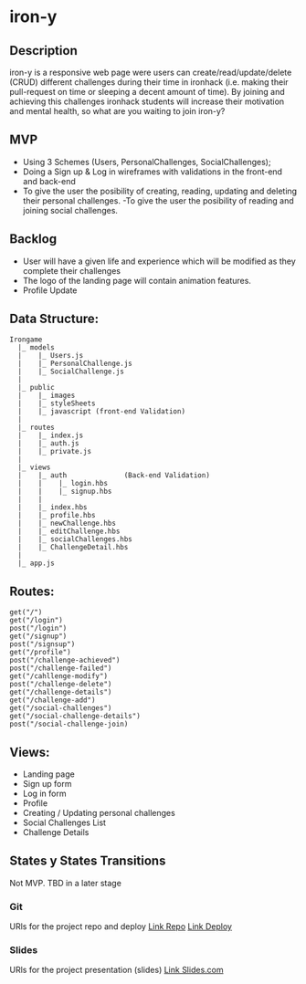 # iron-y

## Description
iron-y is a responsive web page were users can create/read/update/delete (CRUD) different challenges during their time in ironhack (i.e. making their pull-request on time or sleeping a decent amount of time). By joining and achieving this challenges ironhack students will increase their motivation and mental health, so what are you waiting to join iron-y?

## MVP
- Using 3 Schemes (Users, PersonalChallenges, SocialChallenges);
- Doing a Sign up & Log in wireframes with validations in the front-end and back-end
- To give the user the posibility of creating, reading, updating and deleting their personal challenges. 
-To give the user the posibility of reading and joining social challenges.

## Backlog
- User will have a given life and experience which will be modified as they complete their challenges
- The logo of the landing page will contain animation features. 
- Profile Update

## Data Structure:
```
Irongame
  |_ models
  |    |_ Users.js
  |    |_ PersonalChallenge.js
  |    |_ SocialChallenge.js
  |
  |_ public
  |    |_ images
  |    |_ styleSheets
  |    |_ javascript (front-end Validation)
  |    
  |_ routes
  |    |_ index.js
  |    |_ auth.js
  |    |_ private.js
  |  
  |_ views
  |    |_ auth              (Back-end Validation)
  |    |    |_ login.hbs
  |    |    |_ signup.hbs
  |    |    
  |    |_ index.hbs
  |    |_ profile.hbs
  |    |_ newChallenge.hbs
  |    |_ editChallenge.hbs
  |    |_ socialChallenges.hbs
  |    |_ ChallengeDetail.hbs
  |
  |_ app.js
 ```
  
## Routes:
```
get("/")
get("/login")
post("/login")
get("/signup")
post("/signsup")
get("/profile")
post("/challenge-achieved")
post("/challenge-failed")
get("/cahllenge-modify")
post("/challenge-delete")
get("/challenge-details")
get("/challenge-add")
get("/social-challenges")
get("/social-challenge-details")
post("/social-challenge-join)
```
  
  ## Views:
  - Landing page
  - Sign up form
  - Log in form
  - Profile
  - Creating / Updating personal challenges
  - Social Challenges List
  - Challenge Details
  
  ## States y States Transitions
Not MVP. TBD in a later stage


### Git
URls for the project repo and deploy
[Link Repo](http://github.com)
[Link Deploy](http://github.com)


### Slides
URls for the project presentation (slides)
[Link Slides.com](http://slides.com)

       
       
       
       
  
